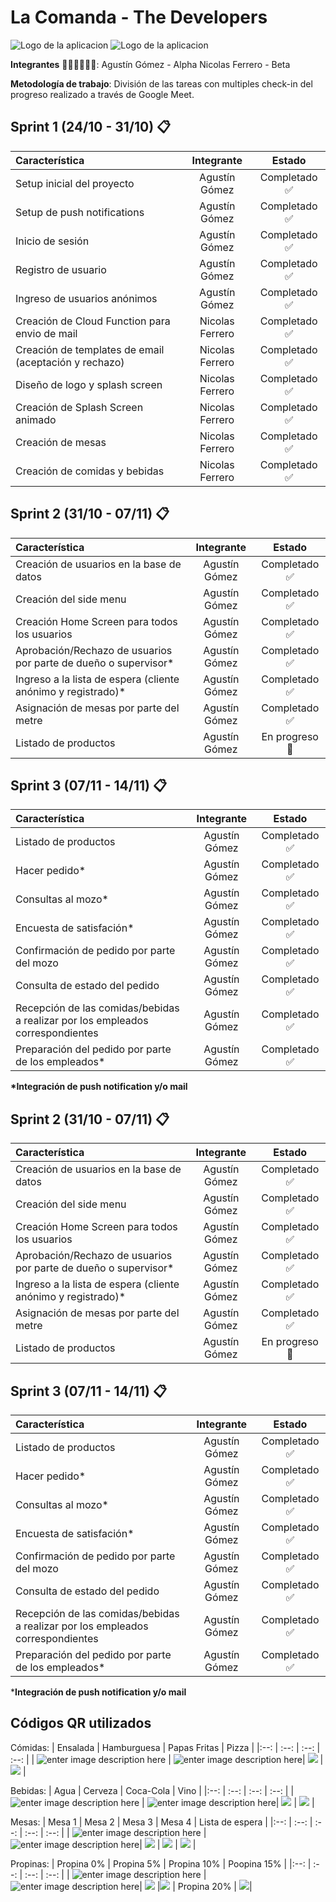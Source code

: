 # La Comanda - The Developers

![Logo de la aplicacion](https://firebasestorage.googleapis.com/v0/b/comanda-pps.appspot.com/o/WhatsApp%20Image%202020-10-26%20at%2022.44.01.jpeg?alt=media&token=c71c16b2-7967-42b7-8fdc-0fa519c99955)
![Logo de la aplicacion](https://firebasestorage.googleapis.com/v0/b/comanda-pps.appspot.com/o/splash.png?alt=media&token=943b5b62-8630-40ab-bc45-4ecbc6d3834e)

**Integrantes** 👨🏻‍💻👨🏻‍💻:
Agustín Gómez - Alpha
Nicolas Ferrero - Beta

**Metodología de trabajo**:
División de las tareas con multiples check-in del progreso realizado a través de Google Meet.

## Sprint 1 (24/10 - 31/10) 📋

| Característica                                        |   Integrante    |    Estado     |
| :---------------------------------------------------- | :-------------: | :-----------: |
| Setup inicial del proyecto                            |  Agustín Gómez  | Completado ✅ |
| Setup de push notifications                           |  Agustín Gómez  | Completado ✅ |
| Inicio de sesión                                      |  Agustín Gómez  | Completado ✅ |
| Registro de usuario                                   |  Agustín Gómez  | Completado ✅ |
| Ingreso de usuarios anónimos                          |  Agustín Gómez  | Completado ✅ |
| Creación de Cloud Function para envio de mail         | Nicolas Ferrero | Completado ✅ |
| Creación de templates de email (aceptación y rechazo) | Nicolas Ferrero | Completado ✅ |
| Diseño de logo y splash screen                        | Nicolas Ferrero | Completado ✅ |
| Creación de Splash Screen animado                     | Nicolas Ferrero | Completado ✅ |
| Creación de mesas                                     | Nicolas Ferrero | Completado ✅ |
| Creación de comidas y bebidas                         | Nicolas Ferrero | Completado ✅ |

## Sprint 2 (31/10 - 07/11) 📋

| Característica                                                   |  Integrante   |     Estado     |
| :--------------------------------------------------------------- | :-----------: | :------------: |
| Creación de usuarios en la base de datos                         | Agustín Gómez | Completado ✅  |
| Creación del side menu                                           | Agustín Gómez | Completado ✅  |
| Creación Home Screen para todos los usuarios                     | Agustín Gómez | Completado ✅  |
| Aprobación/Rechazo de usuarios por parte de dueño o supervisor\* | Agustín Gómez | Completado ✅  |
| Ingreso a la lista de espera (cliente anónimo y registrado)\*    | Agustín Gómez | Completado ✅  |
| Asignación de mesas por parte del metre                          | Agustín Gómez | Completado ✅  |
| Listado de productos                                             | Agustín Gómez | En progreso 🚧 |

## Sprint 3 (07/11 - 14/11) 📋

| Característica                                                                 |  Integrante   |    Estado     |
| :----------------------------------------------------------------------------- | :-----------: | :-----------: |
| Listado de productos                                                           | Agustín Gómez | Completado ✅ |
| Hacer pedido\*                                                                 | Agustín Gómez | Completado ✅ |
| Consultas al mozo\*                                                            | Agustín Gómez | Completado ✅ |
| Encuesta de satisfación\*                                                      | Agustín Gómez | Completado ✅ |
| Confirmación de pedido por parte del mozo                                      | Agustín Gómez | Completado ✅ |
| Consulta de estado del pedido                                                  | Agustín Gómez | Completado ✅ |
| Recepción de las comidas/bebidas a realizar por los empleados correspondientes | Agustín Gómez | Completado ✅ |
| Preparación del pedido por parte de los empleados\*                            | Agustín Gómez | Completado ✅ |

**\*Integración de push notification y/o mail**


## Sprint 2 (31/10 - 07/11) 📋
| Característica | Integrante | Estado |
|:--|:--:|:--:|
| Creación de usuarios en la base de datos | Agustín Gómez | Completado ✅ |
| Creación del side menu | Agustín Gómez | Completado ✅ |
| Creación Home Screen para todos los usuarios| Agustín Gómez | Completado ✅ |
| Aprobación/Rechazo de usuarios por parte de dueño o supervisor* | Agustín Gómez | Completado ✅ |
| Ingreso a la lista de espera (cliente anónimo y registrado)* | Agustín Gómez | Completado ✅ |
| Asignación de mesas por parte del metre | Agustín Gómez | Completado ✅ |
| Listado de productos | Agustín Gómez | En progreso 🚧 |

## Sprint 3 (07/11 - 14/11) 📋
| Característica | Integrante | Estado |
|:--|:--:|:--:|
| Listado de productos | Agustín Gómez | Completado ✅ |
| Hacer pedido* | Agustín Gómez | Completado ✅ |
| Consultas al mozo*| Agustín Gómez | Completado ✅ |
| Encuesta de satisfación* | Agustín Gómez | Completado ✅ |
| Confirmación de pedido por parte del mozo | Agustín Gómez | Completado ✅ |
| Consulta de estado del pedido| Agustín Gómez | Completado ✅ |
| Recepción de las comidas/bebidas a realizar por los empleados correspondientes | Agustín Gómez | Completado ✅ |
| Preparación del pedido por parte de los empleados* | Agustín Gómez | Completado ✅ |

***Integración de push notification y/o mail**

## Códigos QR utilizados

Cómidas:
| Ensalada | Hamburguesa | Papas Fritas | Pizza |
|:--: | :--: | :--: | :--: |
| ![enter image description here](https://raw.githubusercontent.com/agustinezequielgomez/2020_TP_PPS_Comanda_2_cuatri/main/QRs/ensalada_qr.png) | ![enter image description here](https://raw.githubusercontent.com/agustinezequielgomez/2020_TP_PPS_Comanda_2_cuatri/main/QRs/hamburguesa_qr.png)| ![](https://raw.githubusercontent.com/agustinezequielgomez/2020_TP_PPS_Comanda_2_cuatri/main/QRs/papas_fritas_qr.png) | ![](https://raw.githubusercontent.com/agustinezequielgomez/2020_TP_PPS_Comanda_2_cuatri/main/QRs/pizza_qr.png) |

Bebidas:
| Agua | Cerveza | Coca-Cola | Vino |
|:--: | :--: | :--: | :--: |
| ![enter image description here](https://raw.githubusercontent.com/agustinezequielgomez/2020_TP_PPS_Comanda_2_cuatri/main/QRs/agua_qr.png) | ![enter image description here](https://raw.githubusercontent.com/agustinezequielgomez/2020_TP_PPS_Comanda_2_cuatri/main/QRs/cerveza_qr.png)| ![](https://raw.githubusercontent.com/agustinezequielgomez/2020_TP_PPS_Comanda_2_cuatri/main/QRs/coca_cola_qr.png) | ![](https://raw.githubusercontent.com/agustinezequielgomez/2020_TP_PPS_Comanda_2_cuatri/main/QRs/vino_qr.png) |


Mesas:
| Mesa 1 | Mesa 2 | Mesa 3 | Mesa 4 | Lista de espera |
|:--: | :--: | :--: | :--: | :--: |
| ![enter image description here](https://raw.githubusercontent.com/agustinezequielgomez/2020_TP_PPS_Comanda_2_cuatri/main/QRs/mesa_1_qr.png) | ![enter image description here](https://raw.githubusercontent.com/agustinezequielgomez/2020_TP_PPS_Comanda_2_cuatri/main/QRs/mesa_2_qr.png)| ![](https://raw.githubusercontent.com/agustinezequielgomez/2020_TP_PPS_Comanda_2_cuatri/main/QRs/mesa_3_qr.png) | ![](https://raw.githubusercontent.com/agustinezequielgomez/2020_TP_PPS_Comanda_2_cuatri/main/QRs/mesa_4_qr.png) | ![](https://raw.githubusercontent.com/agustinezequielgomez/2020_TP_PPS_Comanda_2_cuatri/main/QRs/listado_espera_qr.png) |

Propinas:
| Propina 0% | Propina 5% | Propina 10% | Poopina 15% |
|:--: | :--: | :--: | :--: |
| ![enter image description here](https://raw.githubusercontent.com/agustinezequielgomez/2020_TP_PPS_Comanda_2_cuatri/main/QRs/propina_0_qr.png) | ![enter image description here](https://raw.githubusercontent.com/agustinezequielgomez/2020_TP_PPS_Comanda_2_cuatri/main/QRs/propina_5_qr.png)| ![](https://raw.githubusercontent.com/agustinezequielgomez/2020_TP_PPS_Comanda_2_cuatri/main/QRs/propina_10_qr.png) |![](https://raw.githubusercontent.com/agustinezequielgomez/2020_TP_PPS_Comanda_2_cuatri/main/QRs/propina_15_qr.png)
| Propina 20% |
![](https://raw.githubusercontent.com/agustinezequielgomez/2020_TP_PPS_Comanda_2_cuatri/main/QRs/propina_20_qr.png)|
